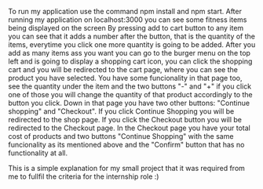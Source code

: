 To run my application use the command npm install and npm start. After running my application on localhost:3000 you can see some fitness items being displayed on the screen By pressing add to cart button to any item you can see that it adds a number after the button, that is the quantity of the items, everytime you click one more quantity is going to be added. After you add as many items ass you want you can go to the burger menu on the top left and is going to display a shopping cart icon, you can click the shopping cart and you will be redirected to the cart page, where you can see the product you have selected. You have some funcionality in that page too, see the quantity under the item and the two buttons "-" and "+" if you click one of those you will change the quantity of that product accordingly to the button you click. Down in that page you have two other buttons: "Continue shopping" and "Checkout". If you click Continue Shopping you will be redirected to the shop page. If you click the Checkout button you will be redirected to the Checkout page. In the Checkout page you have your total cost of products and two buttons "Continue Shopping" with the same funcionality as its mentioned above and the "Confirm" button that has no functionality at all.

This is a simple explanation for my small project that it was required from me to fullfil the criteria for the internship role :)